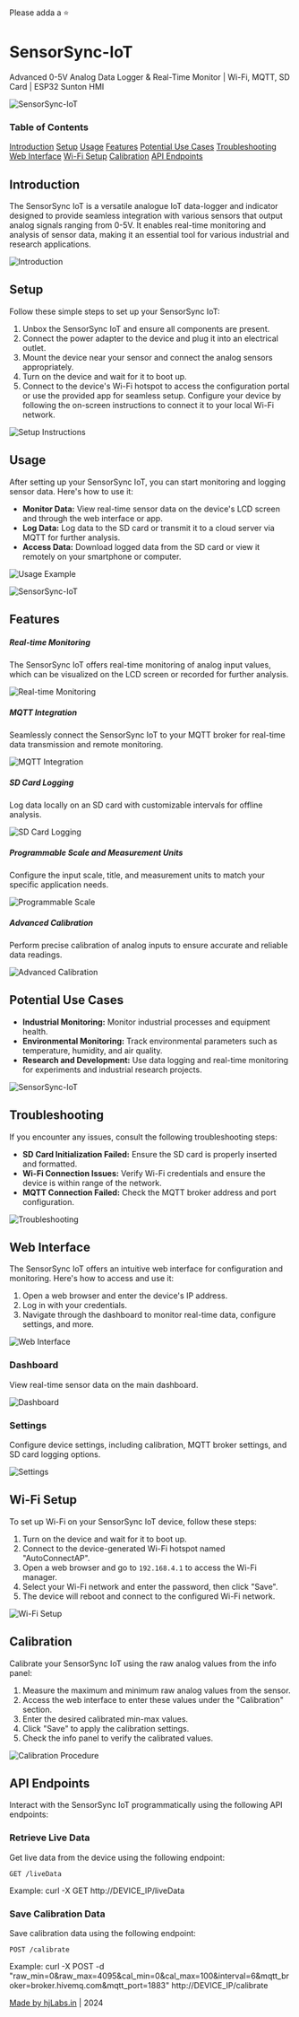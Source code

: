 Please adda a ⭐

# SensorSync-IoT
Advanced 0-5V Analog Data Logger &amp; Real-Time Monitor | Wi-Fi, MQTT, SD Card | ESP32 Sunton HMI

![SensorSync-IoT](screenshots/9.png)

### Table of Contents

[Introduction](#introduction) [Setup](#setup) [Usage](#usage) [Features](#features) [Potential Use Cases](#potential-use-cases) [Troubleshooting](#troubleshooting) [Web Interface](#web-interface) [Wi-Fi Setup](#wifi-setup) [Calibration](#calibration) [API Endpoints](#api-endpoints)

Introduction
------------

The SensorSync IoT is a versatile analogue IoT data-logger and indicator designed to provide seamless integration with various sensors that output analog signals ranging from 0-5V. It enables real-time monitoring and analysis of sensor data, making it an essential tool for various industrial and research applications.

![Introduction](introduction.jpg)

Setup
-----

Follow these simple steps to set up your SensorSync IoT:

1.  Unbox the SensorSync IoT and ensure all components are present.
2.  Connect the power adapter to the device and plug it into an electrical outlet.
3.  Mount the device near your sensor and connect the analog sensors appropriately.
4.  Turn on the device and wait for it to boot up.
5.  Connect to the device's Wi-Fi hotspot to access the configuration portal or use the provided app for seamless setup. Configure your device by following the on-screen instructions to connect it to your local Wi-Fi network.

![Setup Instructions](setup.jpg)

Usage
-----

After setting up your SensorSync IoT, you can start monitoring and logging sensor data. Here's how to use it:

*   **Monitor Data:** View real-time sensor data on the device's LCD screen and through the web interface or app.
*   **Log Data:** Log data to the SD card or transmit it to a cloud server via MQTT for further analysis.
*   **Access Data:** Download logged data from the SD card or view it remotely on your smartphone or computer.

![Usage Example](usage.jpg)

![SensorSync-IoT](screenshots/screenshot.png)

Features
--------

##### Real-time Monitoring

The SensorSync IoT offers real-time monitoring of analog input values, which can be visualized on the LCD screen or recorded for further analysis.

![Real-time Monitoring](real-time.jpg)

##### MQTT Integration

Seamlessly connect the SensorSync IoT to your MQTT broker for real-time data transmission and remote monitoring.

![MQTT Integration](mqtt.jpg)

##### SD Card Logging

Log data locally on an SD card with customizable intervals for offline analysis.

![SD Card Logging](sd-card.jpg)

##### Programmable Scale and Measurement Units

Configure the input scale, title, and measurement units to match your specific application needs.

![Programmable Scale](scaling.jpg)

##### Advanced Calibration

Perform precise calibration of analog inputs to ensure accurate and reliable data readings.

![Advanced Calibration](calibration.jpg)

Potential Use Cases
-------------------

*   **Industrial Monitoring:** Monitor industrial processes and equipment health.
*   **Environmental Monitoring:** Track environmental parameters such as temperature, humidity, and air quality.
*   **Research and Development:** Use data logging and real-time monitoring for experiments and industrial research projects.

![SensorSync-IoT](screenshots/lcd_screenshot.png)

Troubleshooting
---------------

If you encounter any issues, consult the following troubleshooting steps:

*   **SD Card Initialization Failed:** Ensure the SD card is properly inserted and formatted.
*   **Wi-Fi Connection Issues:** Verify Wi-Fi credentials and ensure the device is within range of the network.
*   **MQTT Connection Failed:** Check the MQTT broker address and port configuration.

![Troubleshooting](troubleshooting.jpg)

Web Interface
-------------

The SensorSync IoT offers an intuitive web interface for configuration and monitoring. Here's how to access and use it:

1.  Open a web browser and enter the device's IP address.
2.  Log in with your credentials.
3.  Navigate through the dashboard to monitor real-time data, configure settings, and more.

![Web Interface](web-interface.jpg)

### Dashboard

View real-time sensor data on the main dashboard.

![Dashboard](dashboard.jpg)

### Settings

Configure device settings, including calibration, MQTT broker settings, and SD card logging options.

![Settings](settings.jpg)

Wi-Fi Setup
-----------

To set up Wi-Fi on your SensorSync IoT device, follow these steps:

1.  Turn on the device and wait for it to boot up.
2.  Connect to the device-generated Wi-Fi hotspot named "AutoConnectAP".
3.  Open a web browser and go to `192.168.4.1` to access the Wi-Fi manager.
4.  Select your Wi-Fi network and enter the password, then click "Save".
5.  The device will reboot and connect to the configured Wi-Fi network.

![Wi-Fi Setup](wifi-setup.jpg)

Calibration
-----------

Calibrate your SensorSync IoT using the raw analog values from the info panel:

1.  Measure the maximum and minimum raw analog values from the sensor.
2.  Access the web interface to enter these values under the "Calibration" section.
3.  Enter the desired calibrated min-max values.
4.  Click "Save" to apply the calibration settings.
5.  Check the info panel to verify the calibrated values.

![Calibration Procedure](calibration-procedure.jpg)

API Endpoints
-------------

Interact with the SensorSync IoT programmatically using the following API endpoints:

### Retrieve Live Data

Get live data from the device using the following endpoint:

    GET /liveData

Example: curl -X GET http://DEVICE\_IP/liveData

### Save Calibration Data

Save calibration data using the following endpoint:

    POST /calibrate

Example: curl -X POST -d "raw\_min=0&raw\_max=4095&cal\_min=0&cal\_max=100&interval=6&mqtt\_broker=broker.hivemq.com&mqtt\_port=1883" http://DEVICE\_IP/calibrate

[Made by hjLabs.in](https://hjlabs.in) | 2024
